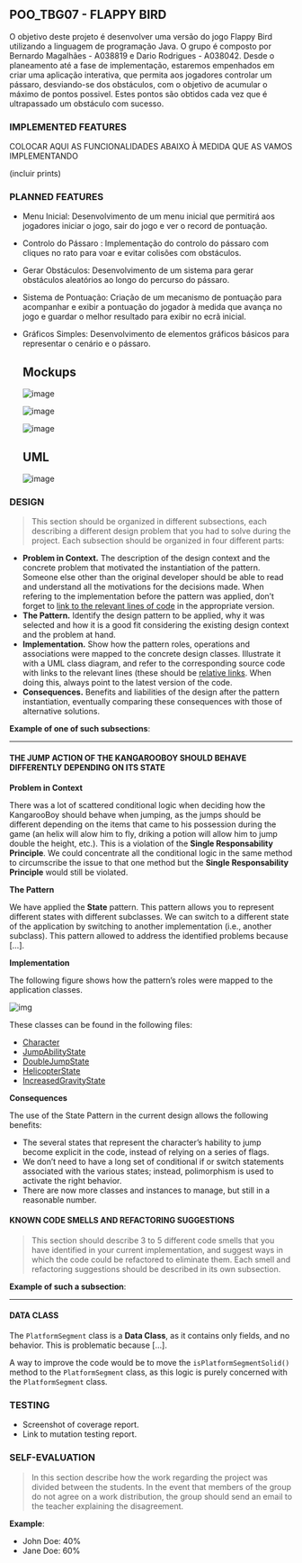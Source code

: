 ## POO_TBG07 - FLAPPY BIRD

O objetivo deste projeto é desenvolver uma versão do jogo Flappy Bird utilizando a linguagem de programação Java. O grupo é composto por Bernardo Magalhães - A038819 e Dario Rodrigues - A038042.
Desde o planeamento até a fase de implementação, estaremos empenhados em criar uma aplicação interativa, que permita aos jogadores controlar um pássaro, desviando-se dos obstáculos, com o objetivo de acumular o máximo de pontos possivel. Estes pontos são obtidos cada vez que é ultrapassado um obstáculo com sucesso.

### IMPLEMENTED FEATURES

COLOCAR AQUI AS FUNCIONALIDADES ABAIXO À MEDIDA QUE AS VAMOS IMPLEMENTANDO

(incluir prints)

### PLANNED FEATURES

- Menu Inicial: Desenvolvimento de um menu inicial que permitirá aos jogadores iniciar o jogo, sair do jogo e ver o record de pontuação.
- Controlo do Pássaro : Implementação do controlo do pássaro com cliques no rato para voar e evitar colisões com obstáculos.
- Gerar Obstáculos: Desenvolvimento de um sistema para gerar obstáculos aleatórios ao longo do percurso do pássaro.
- Sistema de Pontuação: Criação de um mecanismo de pontuação para acompanhar e exibir a pontuação do jogador à medida que avança no jogo e guardar o melhor resultado para exibir no ecrã inicial.
- Gráficos Simples: Desenvolvimento de elementos gráficos básicos para representar o cenário e o pássaro.

  ## Mockups
  ![image](https://github.com/DarioRodrigues17/tbg07/assets/133675148/0d941a14-ade9-475d-ae1f-963421bdacce)
  
  ![image](https://github.com/DarioRodrigues17/tbg07/assets/133675148/51fea070-fe70-48de-8bcf-57fe99209499)
  
  ![image](https://github.com/DarioRodrigues17/tbg07/assets/133675148/6a9e08b8-846d-4eb5-bfdd-502b3e389e9c)

  ## UML
  ![image](https://github.com/DarioRodrigues17/tbg07/blob/main/docs/img/UML.png?raw=true)

### DESIGN

> This section should be organized in different subsections, each describing a different design problem that you had to solve during the project. Each subsection should be organized in four different parts:

- **Problem in Context.** The description of the design context and the concrete problem that motivated the instantiation of the pattern. Someone else other than the original developer should be able to read and understand all the motivations for the decisions made. When refering to the implementation before the pattern was applied, don’t forget to [link to the relevant lines of code](https://help.github.com/en/articles/creating-a-permanent-link-to-a-code-snippet) in the appropriate version.
- **The Pattern.** Identify the design pattern to be applied, why it was selected and how it is a good fit considering the existing design context and the problem at hand.
- **Implementation.** Show how the pattern roles, operations and associations were mapped to the concrete design classes. Illustrate it with a UML class diagram, and refer to the corresponding source code with links to the relevant lines (these should be [relative links](https://help.github.com/en/articles/about-readmes#relative-links-and-image-paths-in-readme-files). When doing this, always point to the latest version of the code.
- **Consequences.** Benefits and liabilities of the design after the pattern instantiation, eventually comparing these consequences with those of alternative solutions.

**Example of one of such subsections**:

------

#### THE JUMP ACTION OF THE KANGAROOBOY SHOULD BEHAVE DIFFERENTLY DEPENDING ON ITS STATE

**Problem in Context**

There was a lot of scattered conditional logic when deciding how the KangarooBoy should behave when jumping, as the jumps should be different depending on the items that came to his possession during the game (an helix will alow him to fly, driking a potion will allow him to jump double the height, etc.). This is a violation of the **Single Responsability Principle**. We could concentrate all the conditional logic in the same method to circumscribe the issue to that one method but the **Single Responsability Principle** would still be violated.

**The Pattern**

We have applied the **State** pattern. This pattern allows you to represent different states with different subclasses. We can switch to a different state of the application by switching to another implementation (i.e., another subclass). This pattern allowed to address the identified problems because […].

**Implementation**

The following figure shows how the pattern’s roles were mapped to the application classes.

![img](https://www.fe.up.pt/~arestivo/page/img/examples/lpoo/state.svg)

These classes can be found in the following files:

- [Character](https://web.fe.up.pt/~arestivo/page/courses/2021/lpoo/template/src/main/java/Character.java)
- [JumpAbilityState](https://web.fe.up.pt/~arestivo/page/courses/2021/lpoo/template/src/main/java/JumpAbilityState.java)
- [DoubleJumpState](https://web.fe.up.pt/~arestivo/page/courses/2021/lpoo/template/src/main/java/DoubleJumpState.java)
- [HelicopterState](https://web.fe.up.pt/~arestivo/page/courses/2021/lpoo/template/src/main/java/HelicopterState.java)
- [IncreasedGravityState](https://web.fe.up.pt/~arestivo/page/courses/2021/lpoo/template/src/main/java/IncreasedGravityState.java)

**Consequences**

The use of the State Pattern in the current design allows the following benefits:

- The several states that represent the character’s hability to jump become explicit in the code, instead of relying on a series of flags.
- We don’t need to have a long set of conditional if or switch statements associated with the various states; instead, polimorphism is used to activate the right behavior.
- There are now more classes and instances to manage, but still in a reasonable number.

#### KNOWN CODE SMELLS AND REFACTORING SUGGESTIONS

> This section should describe 3 to 5 different code smells that you have identified in your current implementation, and suggest ways in which the code could be refactored to eliminate them. Each smell and refactoring suggestions should be described in its own subsection.

**Example of such a subsection**:

------

#### DATA CLASS

The `PlatformSegment` class is a **Data Class**, as it contains only fields, and no behavior. This is problematic because […].

A way to improve the code would be to move the `isPlatformSegmentSolid()` method to the `PlatformSegment` class, as this logic is purely concerned with the `PlatformSegment` class.

### TESTING

- Screenshot of coverage report.
- Link to mutation testing report.

### SELF-EVALUATION

> In this section describe how the work regarding the project was divided between the students. In the event that members of the group do not agree on a work distribution, the group should send an email to the teacher explaining the disagreement.

**Example**:

- John Doe: 40%
- Jane Doe: 60%